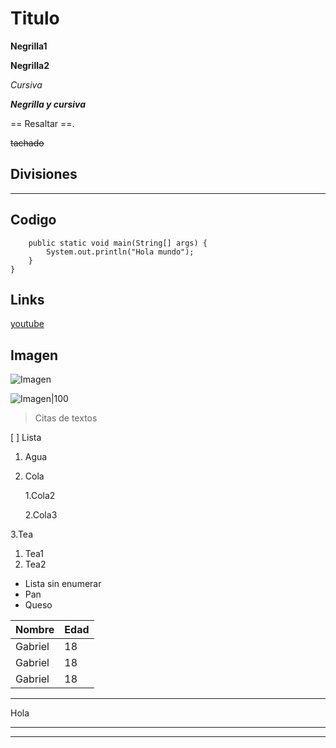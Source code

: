 # Titulo

**Negrilla1**

__Negrilla2__

*Cursiva*

***Negrilla y cursiva***


== Resaltar ==.


~~tachado~~


## Divisiones 

---

## Codigo

```public class Codigo { 
    public static void main(String[] args) {
        System.out.println("Hola mundo");
    }  
} 
```

## Links
[youtube](https://www.youtube.com/watch?v=kFaie-Tp1Jw&list=RDQbAOizRHKxs&index=2)

## Imagen
![Imagen](https://st.depositphotos.com/1625039/1746/i/600/depositphotos_17461085-stock-photo-funny-dachshund.jpg)

![Imagen|100](https://st.depositphotos.com/1625039/1746/i/600/depositphotos_17461085-stock-photo-funny-dachshund.jpg)

>Citas de textos

[ ] Lista

1. Agua

2. Cola

    1.Cola2

    2.Cola3

3.Tea

1. Tea1
2. Tea2

- Lista sin enumerar
- Pan
- Queso

| Nombre  | Edad |
|---------|------|
| Gabriel |  18  |
| Gabriel |  18  |
| Gabriel |  18  |


---
Hola

---

---